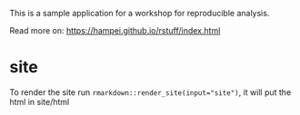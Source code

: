 This is a sample application for a workshop for reproducible analysis. 

Read more on: https://hampei.github.io/rstuff/index.html

# site

To render the site run `rmarkdown::render_site(input="site")`, it will put the html in site/html